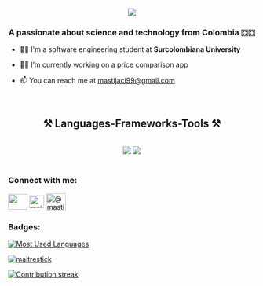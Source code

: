 <h1 align="center">
    <img src="https://readme-typing-svg.herokuapp.com/?font=Pacifico&size=35&center=true&vCenter=true&width=500&height=70&duration=4000&lines=Hi+There!+👋;+I'm+Maitre+Stick!;" />
</h1>

<h3 align="center">A passionate about science and technology from Colombia 🇨🇴</h3>


- 👨‍🎓 I'm a software engineering student at **Surcolombiana University**

- 👨‍💻 I’m currently working on a price comparison app

- 📫 You can reach me at [mastijaci99@gmail.com](mailto:mastijaci99@gmail.com)

<br/>

<h2 align="center">⚒️ Languages-Frameworks-Tools ⚒️</h2>

<br/>

<div align="center">
    <img src="https://skillicons.dev/icons?i=react,html,css,vscode,github,figma,git,blender,docker,postman,obsidian,threejs" />
    <img src="https://skillicons.dev/icons?i=nodejs,nestjs,python,vue,javascript,typescript,firebase,mongodb,postgres" /><br>
</div>

<br/>

</p>


<h3 align="left">Connect with me:</h3>
<p align="left">
<a href="https://www.github.com/maitrestick" target="_blank" rel="noreferrer"><img align="center" src="https://raw.githubusercontent.com/danielcranney/readme-generator/main/public/icons/socials/github.svg" width="39" height="32" /></a>  
<a href="https://linkedin.com/in/maitrestick" target="_blank"><img align="center" 
src="https://raw.githubusercontent.com/rahuldkjain/github-profile-readme-generator/master/src/images/icons/Social/linked-in-alt.svg" 
alt="maitrestick" height="26" width="30" /></a>
<a href="https://medium.com/@mastijaci99" target="_blank">
  <img align="center" src="https://raw.githubusercontent.com/fortawesome/font-awesome/master/svgs/brands/medium-m.svg" alt="@mastijaci99" height="35" width="40" />
</a>
</p>

<h3 align="left">Badges:</h3>

<a href="https://github.com/maitrestick" align="left"><img src="https://github-readme-stats.vercel.app/api/top-langs/?username=maitrestick&langs_count=10&title_color=a855f7&text_color=ffffff&icon_color=a855f7&bg_color=0f172a&hide_border=true&locale=en&custom_title=Most%20%Used%20%Languages" alt="Most Used Languages" /></a>

<a href="http://www.github.com/maitrestick"><img src="https://github-readme-stats.vercel.app/api?username=maitrestick&show_icons=true&locale=en&theme=dark" alt="maitrestick" /></a> 

<a href="https://readme-streak-stats.vercel.app/?user=maitrestick&theme=dark"><img src="https://readme-streak-stats.vercel.app/?user=maitrestick&theme=dark" alt="Contribution streak" /></a>

